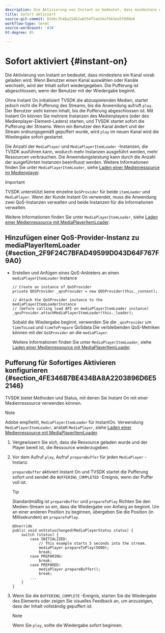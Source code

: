 ```yaml
---
description: Die Aktivierung von Instant on bedeutet, dass mindestens ein Kanal vorab geladen wird. Wenn Benutzer einen Kanal auswählen oder Kanäle wechseln, wird der Inhalt sofort wiedergegeben. Die Pufferung ist abgeschlossen, wenn der Benutzer mit der Wiedergabe beginnt.
title: Sofort aktiviert
source-git-commit: 02ebc3548a254b2a6554f1ab34afbb3ea5f09bb8
workflow-type: tm+mt
source-wordcount: '410'
ht-degree: 0%

---
```


# Sofort aktiviert {#instant-on}

Die Aktivierung von Instant on bedeutet, dass mindestens ein Kanal vorab geladen wird. Wenn Benutzer einen Kanal auswählen oder Kanäle wechseln, wird der Inhalt sofort wiedergegeben. Die Pufferung ist abgeschlossen, wenn der Benutzer mit der Wiedergabe beginnt.

Ohne Instant On initialisiert TVSDK die abzuspielenden Medien, startet jedoch nicht die Pufferung des Streams, bis die Anwendung aufruft `play`. Der Benutzer sieht keinen Inhalt, bis die Pufferung abgeschlossen ist. Mit Instant On können Sie mehrere Instanzen des Medienplayers (oder des Medienplayer-Element-Laders) starten, und TVSDK startet sofort die Pufferung der Streams. Wenn ein Benutzer den Kanal ändert und der Stream ordnungsgemäß gepuffert wurde, wird `play` im neuen Kanal wird die Wiedergabe sofort gestartet.

Die Anzahl der `MediaPlayer` und `MediaPlayerItemLoader` -Instanzen, die TVSDK ausführen kann, wodurch mehr Instanzen ausgeführt werden, mehr Ressourcen verbrauchen. Die Anwendungsleistung kann durch die Anzahl der ausgeführten Instanzen beeinflusst werden. Weitere Informationen finden Sie unter `MediaPlayerItemLoader`, siehe [Laden einer Medienressource im Medienplayer](../../../tvsdk-3x-android-prog/android-3x-content-playback-options-android2/mediaplayer-initialize-for-video/android-3x-media-resource-load.md).

>[!IMPORTANT]
>
>TVSDK unterstützt keine einzelne `QoSProvider` für beide `itemLoader` und `MediaPlayer`. Wenn der Kunde Instant On verwendet, muss die Anwendung zwei QoS-Instanzen verwalten und beide Instanzen für die Informationen verwalten.

Weitere Informationen finden Sie unter `MediaPlayerItemLoader`, siehe [Laden einer Medienressource mit MediaPlayerItemLoader](../../../tvsdk-3x-android-prog/android-3x-content-playback-options-android2/mediaplayer-initialize-for-video/android-3x-media-resource-mediaplayeritemloader.md).

## Hinzufügen einer QoS-Provider-Instanz zu mediaPlayerItemLoader {#section_2F9F24C7BFAD49599D043D64F767F9A0}

* Erstellen und Anfügen eines QoS-Anbieters an einen `mediaPlayerItemLoader` instance

  ```
  // Create an instance of QoSProvider  
  private QOSProvider _qosProvider = new QOSProvider(this._context);  
  
  // Attach the QoSProvider instance to the mediaPlayerItemLoaderInstance  
  // (before calling load API on mediaPlayerItemLoader instance)  
  _qosProvider.attachMediaPlayerItemLoader(this._loader); 
  ```

  Sobald die Wiedergabe beginnt, verwenden Sie die `_qosProvider` um `timeToLoad` und `timeToPrepare` QoSdata Die verbleibenden QoS-Metriken können mit der `QoSProvider` an die `mediaPlayer`.

  Weitere Informationen finden Sie unter `MediaPlayerItemLoader`, siehe [Laden einer Medienressource mit MediaPlayerItemLoader](../../../tvsdk-3x-android-prog/android-3x-content-playback-options-android2/mediaplayer-initialize-for-video/android-3x-media-resource-mediaplayeritemloader.md).

## Pufferung für Sofortiges Aktivieren konfigurieren {#section_4FE346B7BE434BA8A2203896D6E52146}

TVSDK bietet Methoden und Status, mit denen Sie Instant On mit einer Medienressource verwenden können.

>[!NOTE]
>
>Adobe empfiehlt, `MediaPlayerItemLoader` für InstantOn. Verwendung `MediaPlayerItemLoader`, anstatt `MediaPlayer`, siehe [Laden einer Medienressource mit MediaPlayerItemLoader](../../../tvsdk-3x-android-prog/android-3x-content-playback-options-android2/mediaplayer-initialize-for-video/android-3x-media-resource-mediaplayeritemloader.md).

1. Vergewissern Sie sich, dass die Ressource geladen wurde und der Player bereit ist, die Ressource wiederzugeben.
1. Vor dem Aufruf `play`, Aufruf `prepareBuffer` für jeden `MediaPlayer` -Instanz.

   `prepareBuffer` aktiviert Instant On und TVSDK startet die Pufferung sofort und sendet die `BUFFERING_COMPLETED` -Ereignis, wenn der Puffer voll ist.

   >[!TIP]
   >
   >Standardmäßig ist `prepareBuffer` und `prepareToPlay` Richten Sie den Medien-Stream so ein, dass die Wiedergabe von Anfang an beginnt. Um an einer anderen Position zu beginnen, übergeben Sie die Position (in Millisekunden) an `prepareToPlay`.

   ```
   @Override 
   public void onStatusChanged(MediaPlayerStatus status) { 
       switch (status) { 
           case INITIALIZED: 
               // This example starts 5 seconds into the stream. 
               mediaPlayer.prepareToPlay(5000); 
               break; 
           case PREPARING: 
               break; 
           case PREPARED: 
               mediaPlayer.prepareBuffer(); 
               break; 
           ... 
       } 
   }
   ```

1. Wenn Sie die `BUFFERING_COMPLETE` -Ereignis, starten Sie die Wiedergabe des Elements oder zeigen Sie visuelles Feedback an, um anzuzeigen, dass der Inhalt vollständig gepuffert ist.

   >[!NOTE]
   >
   >Wenn Sie `play`, sollte die Wiedergabe sofort beginnen.
